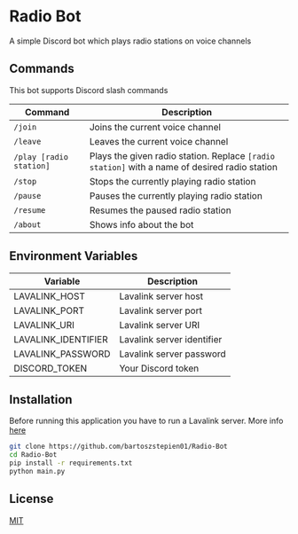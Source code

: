 
# Radio Bot

A simple Discord bot which plays radio stations on voice channels


## Commands

This bot supports Discord slash commands

|Command|Description|
|---|---|
|```/join```|Joins the current voice channel|
|```/leave```|Leaves the current voice channel|
|```/play [radio station]```|Plays the given radio station. Replace ```[radio station]``` with a name of desired radio station|
|```/stop```|Stops the currently playing radio station|
|```/pause```|Pauses the currently playing radio station|
|```/resume```|Resumes the paused radio station|
|```/about```|Shows info about the bot|

## Environment Variables

|Variable|Description|
|---|---|
|LAVALINK_HOST|Lavalink server host|
|LAVALINK_PORT|Lavalink server port|
|LAVALINK_URI|Lavalink server URI|
|LAVALINK_IDENTIFIER|Lavalink server identifier|
|LAVALINK_PASSWORD|Lavalink server password|
|DISCORD_TOKEN|Your Discord token|

## Installation

Before running this application you have to run a Lavalink server. More info [here](https://github.com/lavalink-devs/Lavalink)

```bash
git clone https://github.com/bartoszstepien01/Radio-Bot
cd Radio-Bot
pip install -r requirements.txt
python main.py
```
    
## License

[MIT](https://choosealicense.com/licenses/mit/)

